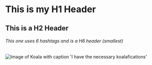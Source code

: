 # This is my H1 Header
## This is a H2 Header
###### This one uses 6 hashtags and is a H6 header (smallest)

![Image of Koala with caption 'I have the necessary koalafications'](https://github.com/Exp-Communicate-Using-Markdown-Cohort-1/series-communicate-using-markdown-azkadz/assets/149225892/90ac587b-3bdb-41c0-aeb4-800064ef0c2c)
